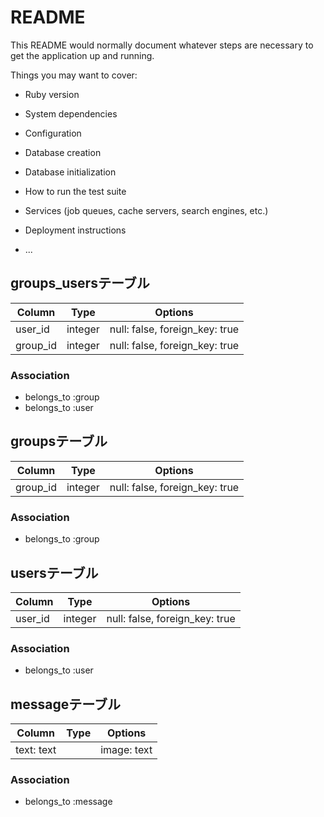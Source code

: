 # README

This README would normally document whatever steps are necessary to get the
application up and running.

Things you may want to cover:

* Ruby version

* System dependencies

* Configuration

* Database creation

* Database initialization

* How to run the test suite

* Services (job queues, cache servers, search engines, etc.)

* Deployment instructions

* ...

## groups_usersテーブル

|Column|Type|Options|
|------|----|-------|
|user_id|integer|null: false, foreign_key: true|
|group_id|integer|null: false, foreign_key: true|

### Association
- belongs_to :group
- belongs_to :user

## groupsテーブル

|Column|Type|Options|
|------|----|-------|
|group_id|integer|null: false, foreign_key: true|

### Association
- belongs_to :group

## usersテーブル
|Column|Type|Options|
|------|----|-------|
|user_id|integer|null: false, foreign_key: true|]

### Association
- belongs_to :user

## messageテーブル
|Column|Type|Options|
|------|----|-------|
|text: text| |image: text|

### Association
- belongs_to :message